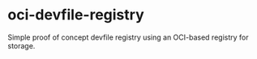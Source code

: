 # oci-devfile-registry

Simple proof of concept devfile registry using an OCI-based registry for storage.